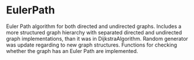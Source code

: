 # EulerPath
Euler Path algorithm for both directed and undirected graphs.
Includes a more structured graph hierarchy with separated directed and undirected graph implementations, than it was in DijkstraAlgorithm. Random generator was update regarding to new graph structures. Functions for checking whether the graph has an Euler Path are implemented.  
